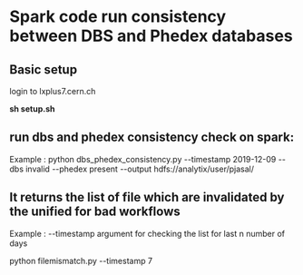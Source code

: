 
# Spark code run consistency between DBS and Phedex databases



## Basic setup


login to lxplus7.cern.ch


**sh setup.sh**



## run dbs and phedex consistency check on spark:

Example : python dbs_phedex_consistency.py --timestamp 2019-12-09 --dbs invalid --phedex present --output hdfs://analytix/user/pjasal/


## It returns the list of file which are invalidated by the unified for bad workflows
Example : 
--timestamp argument for checking the list for last n number of days 

python filemismatch.py --timestamp 7
